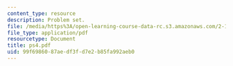 ```yaml
---
content_type: resource
description: Problem set.
file: /media/https%3A/open-learning-course-data-rc.s3.amazonaws.com/2-158j-computational-geometry-spring-2003/99f6986087aedf3fd7e2b85fa992aeb0_ps4.pdf
file_type: application/pdf
resourcetype: Document
title: ps4.pdf
uid: 99f69860-87ae-df3f-d7e2-b85fa992aeb0
---
```

